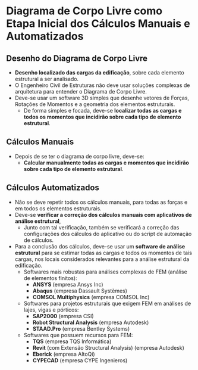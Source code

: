 # Diagrama de Corpo Livre como Etapa Inicial dos Cálculos Manuais e Automatizados

## Desenho do Diagrama de Corpo Livre
- **Desenho localizado das cargas da edificação**, sobre cada elemento estrutural a ser analisado.
- O Engenheiro Civil de Estruturas não deve usar soluções complexas de arquitetura para entender o Diagrama de Corpo Livre.
- Deve-se usar um software 3D simples que desenhe vetores de Forças, Rotações de Momentos e a geometria dos elementos estruturais. 
    - De forma simples e focada, deve-se **localizar todas as cargas e todos os momentos que incidirão sobre cada tipo de elemento estrutural**.

## Cálculos Manuais
- Depois de se ter o diagrama de corpo livre, deve-se:
    - **Calcular manualmente todas as cargas e momentos que incidirão sobre cada tipo de elemento estrutural**.

## Cálculos Automatizados
- Não se deve repetir todos os cálculos manuais, para todas as forças e em todos os elementos estruturais.
- Deve-se **verificar a correção dos cálculos manuais com aplicativos de análise estrutural**,
    - Junto com tal verificação, também se verificará a correção das configurações dos cálculos do aplicativo ou do script de automação de cálculos.
- Para a conclusão dos cálculos, deve-se usar um **software de análise estrutural** para se estimar todas as cargas e todos os momentos de tais cargas, nos locais considerados relevantes para a análise estrutural da edificação.
    - Softwares mais robustas para análises complexas de FEM (análise de elementos finitos):
        - **ANSYS** (empresa Ansys Inc)
        - **Abaqus** (empresa Dassault Systèmes)
        - **COMSOL Multiphysics** (empresa COMSOL Inc)
    - Softwares para projetos estruturais que exigem FEM em análises de lajes, vigas e pórticos:
        - **SAP2000** (empresa CSI)
        - **Robot Structural Analysis** (empresa Autodesk)
        - **STAAD.Pro** (empresa Bentley Systems)
    - Softwares que possuem recursos para FEM:
        - **TQS** (empresa TQS Informática)
        - **Revit** (com Extensão Structural Analysis) (empresa Autodesk)
        - **Eberick** (empresa AltoQi)
        - **CYPECAD** (empresa CYPE Ingenieros)

